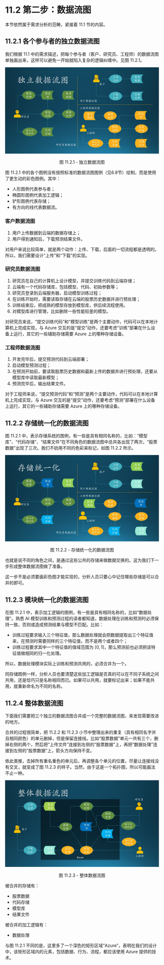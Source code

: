# 11.2 第二步：数据流图

本节依然属于需求分析的范畴，紧接着 11.1 节的内容。

## 11.2.1 各个参与者的独立数据流图

我们根据 11.1 中的需求描述，把每个参与者（客户、研究员、工程师）的数据流图单独画出来，这样可以避免一开始就陷入复杂的逻辑纠缠中。见图 11.2.1。

<div align="center">
<img src="Images/Slide6.JPG"/>

图 11.2.1 - 独立数据流图
</div>

图 11.2.1 中的各个图例没有按照标准的数据流图图例（见6.8节）绘制，而是使用了更生动的彩色图例。其中：

- 人形图例代表参与者；
- 椭圆形图例代表加工逻辑；
- 铲形图例代表存储；
- 有方向的线代表数据流。

### 客户数据流图

1. 用户上传数据到云端的数据存储上；
2. 用户得到通知后，下载预测结果文件。

对用户来说比较简单，就是两个动作：上传、下载，后面的一切流程都是透明的。所以，我们需要设计“上传”和“下载”的实现。

### 研究员数据流图

1. 研究员在自己的计算机上设计模型，并提交训练代码到云端存储；
2. 云端有一个代码存储库，包括模型、代码、初始参数等；
3. 研究员登录到云端服务器，启动模型训练过程；
4. 在训练开始时，需要读取存储在云端的股票历史数据并进行预处理；
5. 训练结束后，把成熟的模型存放到模型库，供后续流程使用。
6. 对模型库进行管理，比如删除一些性能较差的模型。

对研究员来说，“提交训练代码”和“模型训练”是两个主要动作，代码可以在本地计算机上完成实现，与 Azure 交互的是“提交”动作，还要考虑“训练”部署在什么设备上运行，其它的一些辅助存储需要 Azure 上的哪种存储设备。

### 工程师数据流图

1. 开发完毕后，提交预测代码到云端部署；
2. 启动模型预测过程；
3. 在预测开始前，要读取股票历史数据和最新上传的数据并进行预处理，还要从模型库中读取最新模型；
4. 预测完毕后，输出结果文件。

对于工程师来说，“提交预测代码”和“预测”是两个主要动作，代码可以在本地计算机上完成实现，与 Azure 交互的是“提交”动作，还要考虑“预测”部署在什么设备上运行，其它的一些辅助存储需要 Azure 上的哪种存储设备。

## 11.2.2 存储统一化的数据流图

图 11.2.1 中，表示存储系统的图例，有一些是具有相同名称的，比如：“模型库”、“代码存储”、“结果文件”在不同角色的数据流图中总共各出现了两次，“股票数据”出现了三次。我们不妨用不同的色彩来标记，如图 11.2.2 所示。

<div align="center">
<img src="Images/Slide7.JPG"/>

图 11.2.2 - 存储统一化的数据流图
</div>

也就是说不同的角色之间，是通过这些公共的存储来做数据交换的。这为我们下一步形成整体数据流图做了准备。

这一步不是必须要画彩色图才能实现的，分析人员只要心中记住哪些存储是可以合并的即可。

## 11.2.3 模块统一化的数据流图

在图 11.2.1 中，表示加工逻辑的图例，有一些是具有相同名称的，比如“数据处理”。熟悉 AI 模型训练和预测过程的读者都知道，数据处理在训练和预测时必须保持一致，否则或造成预测结果与模型不匹配。比如：
- 训练过程要求输入三个特征值，那么数据处理就会把数据提取出三个特征值来，在预测时需要同样的三个特征值，而不是两个或者四个；
- 训练过程要求其中一个特征值的值域范围为 $[0,1]$，那么预测前也必须把该特征值做相同的归一化处理。

所以，数据处理模块实际上训练和预测共用的，必须合并为一个。

同存储图例一样，分析人员也要清楚这些加工逻辑是否真的可以在不同子系统之间共用，还是恰巧只是名称相同而已。如果可以共用，就要标记出来；如果不能共用，就重新命名为不同的名称。

## 11.2.4 整体数据流图

下面我们需要把三个独立的数据流图合并成一个完整的数据流图，来发现需要改进的地方。

合并的过程很简单，把 11.2.2 和 11.2.3 小节中整理出来的重复（具有相同名字并且相同颜色）的单元删掉，但是保留连接线。比如“股票数据”单元一共有三个，删掉右侧的两个，然后把“上传文件”连接到左侧的“股票数据”上，再把“数据处理”连接到左侧的“股票数据”上，箭头方向保持不变。

依此类推，去掉所有重名重色的单元后，再调整各个单元的位置，尽量让连接线没有交叉，就变成了图 11.2.3 的样子。当然，由于这是一个拓扑图，所以可能画法不止一种。

<div align="center">
<img src="Images/Slide8.JPG"/>

图 11.2.3 - 整体数据流图
</div>

被合并的存储有：
- 股票数据
- 代码存储
- 模型库
- 结果文件

被合并的加工逻辑有：
- 数据处理

与图 11.2.1 不同的是，这里多了一个深色的矩形区域“Azure”，表明在我们的设计中，该矩形区域内的元素，包括数据、行为、流程，都应该使用 Azure 提供的技术。

